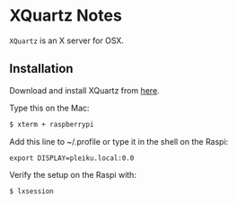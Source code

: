 # XQuartz Notes

`XQuartz` is an X server for OSX.

## Installation
Download and install XQuartz from [here](https://www.xquartz.org).

Type this on the Mac:
```bash
$ xterm + raspberrypi
```
Add this line to ~/.profile or type it in the shell on the Raspi:
```
export DISPLAY=pleiku.local:0.0 
```

Verify the setup on the Raspi with:
```bash
$ lxsession
```

